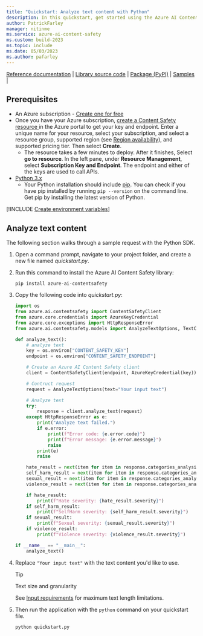 ```yaml
---
title: "Quickstart: Analyze text content with Python"
description: In this quickstart, get started using the Azure AI Content Safety Python SDK to analyze text content for objectionable material.
author: PatrickFarley
manager: nitinme
ms.service: azure-ai-content-safety
ms.custom: build-2023
ms.topic: include
ms.date: 05/03/2023
ms.author: pafarley
---
```


[Reference documentation](https://pypi.org/project/azure-ai-contentsafety/) | [Library source code](https://github.com/Azure/azure-sdk-for-python/tree/main/sdk/contentsafety/azure-ai-contentsafety) | [Package (PyPI)](https://pypi.org/project/azure-ai-contentsafety/) | [Samples](https://github.com/Azure-Samples/AzureAIContentSafety/tree/main/python/1.0.0) |

## Prerequisites

* An Azure subscription - [Create one for free](https://azure.microsoft.com/pricing/purchase-options/azure-account?cid=msft_learn) 
* Once you have your Azure subscription, <a href="https://aka.ms/acs-create"  title="Create a Content Safety resource"  target="_blank">create a Content Safety resource </a> in the Azure portal to get your key and endpoint. Enter a unique name for your resource, select your subscription, and select a resource group, supported region (see [Region availability](/azure/ai-services/content-safety/overview#region-availability)), and supported pricing tier. Then select **Create**.
  * The resource takes a few minutes to deploy. After it finishes, Select **go to resource**. In the left pane, under **Resource Management**, select **Subscription Key and Endpoint**. The endpoint and either of the keys are used to call APIs.
* [Python 3.x](https://www.python.org/)
  * Your Python installation should include [pip](https://pip.pypa.io/en/stable/). You can check if you have pip installed by running `pip --version` on the command line. Get pip by installing the latest version of Python.

[!INCLUDE [Create environment variables](../env-vars.md)]


## Analyze text content

The following section walks through a sample request with the Python SDK.

1. Open a command prompt, navigate to your project folder, and create a new file named *quickstart.py*.
1. Run this command to install the Azure AI Content Safety library:

    ```console
    pip install azure-ai-contentsafety
    ```

1. Copy the following code into *quickstart.py*:

    ```python
    import os
    from azure.ai.contentsafety import ContentSafetyClient
    from azure.core.credentials import AzureKeyCredential
    from azure.core.exceptions import HttpResponseError
    from azure.ai.contentsafety.models import AnalyzeTextOptions, TextCategory
    
    def analyze_text():
        # analyze text
        key = os.environ["CONTENT_SAFETY_KEY"]
        endpoint = os.environ["CONTENT_SAFETY_ENDPOINT"]
    
        # Create an Azure AI Content Safety client
        client = ContentSafetyClient(endpoint, AzureKeyCredential(key))
    
        # Contruct request
        request = AnalyzeTextOptions(text="Your input text")
    
        # Analyze text
        try:
            response = client.analyze_text(request)
        except HttpResponseError as e:
            print("Analyze text failed.")
            if e.error:
                print(f"Error code: {e.error.code}")
                print(f"Error message: {e.error.message}")
                raise
            print(e)
            raise

        hate_result = next(item for item in response.categories_analysis if item.category == TextCategory.HATE)
        self_harm_result = next(item for item in response.categories_analysis if item.category == TextCategory.SELF_HARM)
        sexual_result = next(item for item in response.categories_analysis if item.category == TextCategory.SEXUAL)
        violence_result = next(item for item in response.categories_analysis if item.category == TextCategory.VIOLENCE)
    
        if hate_result:
            print(f"Hate severity: {hate_result.severity}")
        if self_harm_result:
            print(f"SelfHarm severity: {self_harm_result.severity}")
        if sexual_result:
            print(f"Sexual severity: {sexual_result.severity}")
        if violence_result:
            print(f"Violence severity: {violence_result.severity}")
    
    if __name__ == "__main__":
        analyze_text()
    ```
1. Replace `"Your input text"` with the text content you'd like to use.
    > [!TIP]
    > Text size and granularity
    >
    > See [Input requirements](../../overview.md#input-requirements) for maximum text length limitations.
1. Then run the application with the `python` command on your quickstart file.

    ```console
    python quickstart.py
    ```
